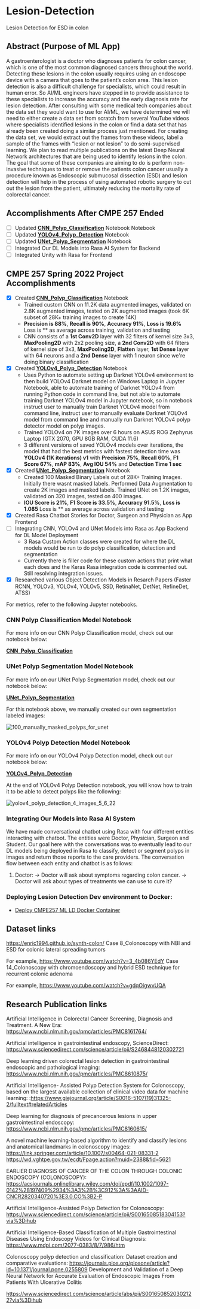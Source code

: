 # Lesion-Detection

Lesion Detection for ESD in colon

## Abstract (Purpose of ML App)

A gastroenterologist is a doctor who diagnoses patients for colon cancer, which is one of the most common diagnosed cancers throughout the world. Detecting these lesions in the colon usually requires using an endoscope device with a camera that goes to the patient’s colon area. This lesion detection is also a difficult challenge for specialists, which could result in human error. So AI/ML engineers have stepped in to provide assistance to these specialists to increase the accuracy and the early diagnosis rate for lesion detection. After consulting with some medical tech companies about the data set they would want to use for AI/ML, we have determined we will need to either create a data set from scratch from several YouTube videos where specialists identified lesions in the colon or find a data set that has already been created doing a similar process just mentioned. For creating the data set, we would extract out the frames from these videos, label a sample of the frames with “lesion or not lesion” to do semi-supervised learning. We plan to read multiple publications on the latest Deep Neural Network architectures that are being used to identify lesions in the colon. The goal that some of these companies are aiming to do is perform non-invasive techniques to treat or remove the patients colon cancer usually a procedure known as Endoscopic submucosal dissection (ESD) and lesion detection will help in the process of using automated robotic surgery to cut out the lesion from the patient, ultimately reducing the mortality rate of colorectal cancer.

## Accomplishments After CMPE 257 Ended

- [ ] Updated **[CNN_Polyp_Classification](Notebooks/CNN_Polyp_Classification.ipynb)** Notebook Notebook
- [ ] Updated **[YOLOv4_Polyp_Detection](Notebooks/YOLOv4_Polyp_Detection.ipynb)** Notebook
- [ ] Updated **[UNet_Polyp_Segmentation](Notebooks/UNet_Polyp_Segmentation.ipynb)** Notebook
- [ ] Integrated Our DL Models into Rasa AI System for Backend
- [ ] Integrated Unity with Rasa for Frontend

## CMPE 257 Spring 2022 Project Accomplishments

- [x] Created **[CNN_Polyp_Classification](Notebooks/CNN_Polyp_Classification.ipynb)** Notebook
  - Trained custom CNN on 11.2K data augmented images, validated on 2.8K augmented images, tested on 2K augmented images (took 6K subset of 28K+ training images to create 14K)
  - **Precision is 88%**, **Recall is 90%**, **Accuracy 91%**, **Loss is 19.6%** Loss is ** as average across training, validation and testing
  - CNN consists of a **1st Conv2D** layer with 32 filters of kernel size 3x3, **MaxPooling2D** with 2x2 pooling size, a **2nd Conv2D** with 64 filters of kernel size of 3x3, **MaxPooling2D**, **Flatten** layer, **1st Dense** layer with 64 neurons and a **2nd Dense** layer with 1 neuron since we're doing binary classification
- [x] Created **[YOLOv4_Polyp_Detection](Notebooks/YOLOv4_Polyp_Detection.ipynb)** Notebook
  - Uses Python to automate setting up Darknet YOLOv4 environment to then build YOLOv4 Darknet model on Windows Laptop in Jupyter Notebook, able to automate training of Darknet YOLOv4 from running Python code in command line, but not able to automate training Darknet YOLOv4 model in Jupyter notebook, so in notebook instruct user to manually train Darknet YOLOv4 model from command line, instruct user to manually evaluate Darknet YOLOv4 model from command line and manually run Darknet YOLOv4 polyp detector model on polyp images.
  - Trained YOLOv4 on 7K images over 6 hours on ASUS ROG Zephyrus Laptop (GTX 2070, GPU 8GB RAM, CUDA 11.6)
  - 3 different versions of saved YOLOv4 models over iterations, the model that had the best metrics with fastest detection time was **YOLOv4 (1K iterations) v1** with **Precision 75%**, **Recall 60%**, **F1 Score 67%**, **mAP 83%**, **Avg IOU 54%** and **Detection Time 1 sec**
- [x] Created **[UNet_Polyp_Segmentation](Notebooks/UNet_Polyp_Segmentation.ipynb)** Notebook
  - Created 100 Masked Binary Labels out of 28K+ Training Images. Initially there wasnt masked labels. Performed Data Augmentation to create 2K images and masked labels. Trained UNet on 1.2K images, validated on 320 images, tested on 400 images.
  - **IOU Score is 21%**, **F1 Score is 33.5%**, **Accuracy 91.5%**, **Loss is 1.085** Loss is ** as average across validation and testing
- [x] Created Rasa Chatbot Stories for Doctor, Surgeon and Physician as App Frontend
- [ ] Integrating CNN, YOLOv4 and UNet Models into Rasa as App Backend for DL Model Deployment
  - 3 Rasa Custom Action classes were created for where the DL models would be run to do polyp classification, detection and segmentation
  - Currently there is filler code for these custom actions that print what each does and the Keras Rasa integration code is commented out. Still resolving integration issues.
- [x] Researched various Object Detection Models in Resarch Papers (Faster RCNN, YOLOv3, YOLOv4, YOLOv5, SSD, RetinaNet, DetNet, RefineDet, ATSS)

For metrics, refer to the following Jupyter notebooks.

### CNN Polyp Classification Model Notebook

For more info on our CNN Polyp Classification model, check out our notebook below:

**[CNN_Polyp_Classification](Notebooks/CNN_Polyp_Classification.ipynb)**

### UNet Polyp Segmentation Model Notebook

For more info on our UNet Polyp Segmentation model, check out our notebook below:

**[UNet_Polyp_Segmentation](Notebooks/UNet_Polyp_Segmentation.ipynb)**

For this notebook above, we manually created our own segmentation labeled images:

![100_manually_masked_polyps_for_unet](docs/images/100_manually_masked_polyps_for_unet.jpg)

### YOLOv4 Polyp Detection Model Notebook

For more info on our YOLOv4 Polyp Detection model, check out our notebook below:

**[YOLOv4_Polyp_Detection](Notebooks/YOLOv4_Polyp_Detection.ipynb)**

At the end of YOLOv4 Polyp Detection notebook, you will know how to train it to be able to detect polyps like the following:

![yolov4_polyp_detection_4_images_5_6_22](docs/images/yolov4_polyp_detection_4_images_5_6_22.jpg)

### Integrating Our Models into Rasa AI System

We have made conversational chatbot using Rasa with four different entities interacting with chatbot. The entities were Doctor, Physician, Surgeon and Student. Our goal here with the conversations was to eventually lead to our DL models being deployed in Rasa to classify, detect or segment polyps in images and return those reports to the care providers. The conversation flow between each entity and chatbot is as follows:

1. Doctor:
-> Doctor will ask about symptoms regarding colon cancer.
-> Doctor will ask about types of treatments we can use to cure it?

### Deploying Lesion Detection Dev environment to Docker:

- [Deploy CMPE257 ML LD Docker Container](./docs/README.md)


 
## Dataset links

https://enric1994.github.io/synth-colon/
Case 8_Colonoscopy with NBI and ESD for colonic lateral spreading tumors

For example, https://www.youtube.com/watch?v=3_4b086YEdY
Case 14_Colonoscopy with chromoendoscopy and hybrid ESD technique for recurrent colonic adenoma

For example, https://www.youtube.com/watch?v=gdqOigwvUQA
 
## Research Publication links

Artificial Intelligence in Colorectal Cancer Screening, Diagnosis and Treatment. A New Era: https://www.ncbi.nlm.nih.gov/pmc/articles/PMC8161764/

Artificial intelligence in gastrointestinal endoscopy, ScienceDirect: https://www.sciencedirect.com/science/article/pii/S2468448120302721

Deep learning driven colorectal lesion detection in gastrointestinal endoscopic and pathological imaging: https://www.ncbi.nlm.nih.gov/pmc/articles/PMC8610875/

Artificial Intelligence- Assisted Polyp Detection System for Colonoscopy, based on the largest available collection of clinical video data for machine learning: :https://www.giejournal.org/article/S0016-5107(19)31325-2/fulltext#relatedArticles

Deep learning for diagnosis of precancerous lesions in upper gastrointestinal endoscopy: https://www.ncbi.nlm.nih.gov/pmc/articles/PMC8160615/

A novel machine learning-based algorithm to identify and classify lesions and anatomical landmarks in colonoscopy images: https://link.springer.com/article/10.1007/s00464-021-08331-2
https://wd.vghtpe.gov.tw/ecdt/Fpage.action?muid=2388&fid=5621

EARLIER DIAGNOSIS OF CANCER OF THE COLON THROUGH COLONIC ENDOSCOPY (COLONOSCOPY):
https://acsjournals.onlinelibrary.wiley.com/doi/epdf/10.1002/1097-0142%28197409%2934%3A3%2B%3C912%3A%3AAID-CNCR2820340720%3E3.0.CO%3B2-P

Artificial Intelligence-Assisted Polyp Detection for Colonoscopy: https://www.sciencedirect.com/science/article/pii/S0016508518304153?via%3Dihub

Artificial Intelligence-Based Classification of Multiple Gastrointestinal Diseases Using Endoscopy Videos for Clinical Diagnosis:
https://www.mdpi.com/2077-0383/8/7/986/htm


Colonoscopy polyp detection and classification: Dataset creation and comparative evaluations:
https://journals.plos.org/plosone/article?id=10.1371/journal.pone.0255809
Development and Validation of a Deep Neural Network for Accurate Evaluation of Endoscopic Images From Patients With Ulcerative Colitis

https://www.sciencedirect.com/science/article/abs/pii/S0016508520302122?via%3Dihub
